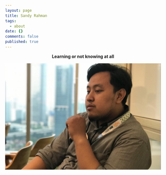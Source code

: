 ```yaml
---
layout: page
title: Sandy Rahman
tags:
  - about
date: {}
comments: false
published: true
---
```

    
<center><b>Learning or not knowing at all</b></center>

![Alt Text](/assets/img/Skuy.jpg)
